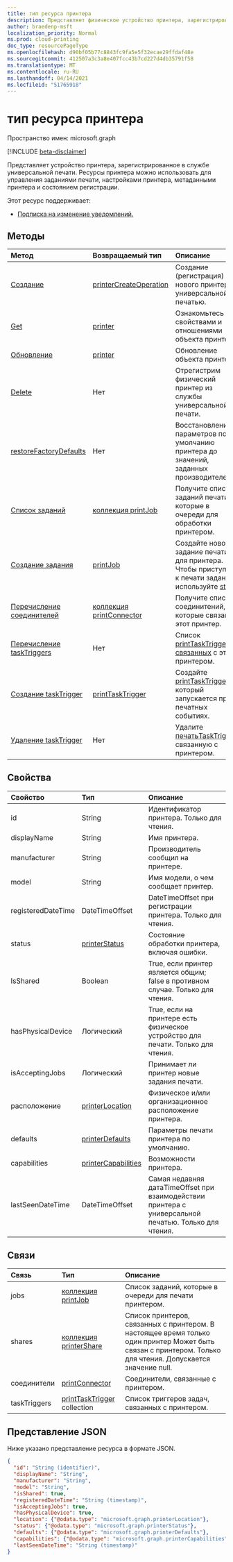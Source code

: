 ```yaml
---
title: тип ресурса принтера
description: Представляет физическое устройство принтера, зарегистрированное в службе универсальной печати. Ресурсы принтера можно использовать для управления заданиями печати, настройками принтера, метаданными принтера и состоянием регистрации.
author: braedenp-msft
localization_priority: Normal
ms.prod: cloud-printing
doc_type: resourcePageType
ms.openlocfilehash: d90bf05b77c8843fc9fa5e5f32ecae29ffdaf48e
ms.sourcegitcommit: 412507a3c3a8e407fcc43b7cd227d4db35791f58
ms.translationtype: MT
ms.contentlocale: ru-RU
ms.lasthandoff: 04/14/2021
ms.locfileid: "51765918"
---
```

# <a name="printer-resource-type"></a>тип ресурса принтера

Пространство имен: microsoft.graph

[!INCLUDE [beta-disclaimer](../../includes/beta-disclaimer.md)]

Представляет устройство принтера, зарегистрированное в службе универсальной печати. Ресурсы принтера можно использовать для управления заданиями печати, настройками принтера, метаданными принтера и состоянием регистрации.

Этот ресурс поддерживает:
* [Подписка на изменение уведомлений.](/graph/universal-print-webhook-notifications)

## <a name="methods"></a>Методы

| Метод       | Возвращаемый тип | Описание |
|:-------------|:------------|:------------|
| [Создание](../api/printer-create.md) | [printerCreateOperation](printerCreateOperation.md) | Создание (регистрация) нового принтера с универсальной печатью. |
| [Get](../api/printer-get.md) | [printer](printer.md) | Ознакомьтесь с свойствами и отношениями объекта принтера. |
| [Обновление](../api/printer-update.md) | [printer](printer.md) | Обновление объекта принтера. |
| [Delete](../api/printer-delete.md) | Нет | Отрегистрим физический принтер из службы универсальной печати. |
| [restoreFactoryDefaults](../api/printer-restorefactorydefaults.md) | Нет | Восстановление параметров по умолчанию принтера до значений, заданных производителем. |
| [Список заданий](../api/printer-list-jobs.md) | [коллекция printJob](printjob.md) | Получите список заданий печати, которые в очереди для обработки принтером. |
| [Создание задания](../api/printer-post-jobs.md) | [printJob](printjob.md) | Создайте новое задание печати для принтера. Чтобы приступить к печати задания, используйте [start](../api/printjob-start.md). |
| [Перечисление соединителей](../api/printer-list-connectors.md) | [коллекция printConnector](printconnector.md) | Получите список соединитений, с которые связан этот принтер. |
| [Перечисление taskTriggers](../api/printer-list-tasktriggers.md) | Нет | Список [printTaskTriggers, связанных](printtasktrigger.md) с этим принтером. |
| [Создание taskTrigger](../api/printer-post-tasktriggers.md) | [printTaskTrigger](printtasktrigger.md) | Создайте [printTaskTrigger,](printtasktrigger.md) который запускается при печатных событиях. |
| [Удаление taskTrigger](../api/printer-delete-tasktrigger.md) | Нет | Удалите [печатьTaskTrigger,](printtasktrigger.md) связанную с принтером. |

## <a name="properties"></a>Свойства
| Свойство     | Тип        | Описание |
|:-------------|:------------|:------------|
|id|String|Идентификатор принтера. Только для чтения.|
|displayName|String|Имя принтера.|
|manufacturer|String|Производитель сообщил на принтере.|
|model|String|Имя модели, о чем сообщает принтер.|
|registeredDateTime|DateTimeOffset|DateTimeOffset при регистрации принтера. Только для чтения.|
|status|[printerStatus](printerstatus.md)|Состояние обработки принтера, включая ошибки.|
|IsShared|Boolean|True, если принтер является общим; false в противном случае. Только для чтения.|
|hasPhysicalDevice|Логический|True, если на принтере есть физическое устройство для печати. Только для чтения.|
|isAcceptingJobs|Логический|Принимает ли принтер новые задания печати.|
|расположение|[printerLocation](printerlocation.md)|Физическое и/или организационное расположение принтера.|
|defaults|[printerDefaults](printerdefaults.md)|Параметры печати принтера по умолчанию.|
|capabilities|[printerCapabilities](printercapabilities.md)|Возможности принтера.|
|lastSeenDateTime|DateTimeOffset|Самая недавняя датаTimeOffset при взаимодействии принтера с универсальной печатью. Только для чтения.|

## <a name="relationships"></a>Связи
| Связь | Тип        | Описание |
|:-------------|:------------|:------------|
|jobs|[коллекция printJob](printjob.md)| Список заданий, которые в очереди для печати принтером.|
|shares|[коллекция printerShare](printershare.md)| Список принтеров, связанных с принтером. В настоящее время только один принтер Может быть связан с принтером. Только для чтения. Допускается значение null.|
|соединители|[printConnector](printconnector.md)|Соединители, связанные с принтером.|
|taskTriggers|[printTaskTrigger](printtasktrigger.md) collection|Список триггеров задач, связанных с принтером.|

## <a name="json-representation"></a>Представление JSON

Ниже указано представление ресурса в формате JSON.

<!-- {
  "blockType": "resource",
  "optionalProperties": [

  ],
  "@odata.type": "microsoft.graph.printer",
  "keyProperty": "id",
  "baseType":"microsoft.graph.entity"
}-->

```json
{
  "id": "String (identifier)",
  "displayName": "String",
  "manufacturer": "String",
  "model": "String",
  "isShared": true,
  "registeredDateTime": "String (timestamp)",
  "isAcceptingJobs": true,
  "hasPhysicalDevice": true,
  "location": {"@odata.type": "microsoft.graph.printerLocation"},
  "status": {"@odata.type": "microsoft.graph.printerStatus"},
  "defaults": {"@odata.type": "microsoft.graph.printerDefaults"},
  "capabilities": {"@odata.type": "microsoft.graph.printerCapabilities"},
  "lastSeenDateTime": "String (timestamp)"
}
```

<!-- uuid: 8fcb5dbc-d5aa-4681-8e31-b001d5168d79
2015-10-25 14:57:30 UTC -->
<!-- {
  "type": "#page.annotation",
  "description": "printer resource",
  "keywords": "",
  "section": "documentation",
  "tocPath": ""
}-->


